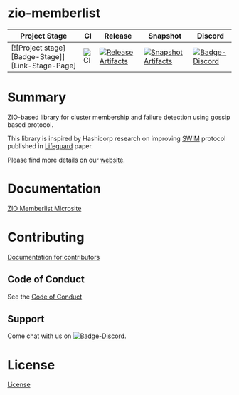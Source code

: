 # zio-memberlist

| Project Stage | CI | Release | Snapshot | Discord |
| --- | --- | --- | --- | --- |
| [![Project stage][Badge-Stage]][Link-Stage-Page] | ![CI][Badge-CI] | [![Release Artifacts][Badge-SonatypeReleases]][Link-SonatypeReleases] | [![Snapshot Artifacts][Badge-SonatypeSnapshots]][Link-SonatypeSnapshots] | [![Badge-Discord]][Link-Discord] |

# Summary
ZIO-based library for cluster membership and failure detection using gossip based protocol.

This library is inspired by Hashicorp research on improving [SWIM](https://ieeexplore.ieee.org/document/1028914) protocol published in [Lifeguard](https://ieeexplore.ieee.org/document/1028914) paper.

Please find more details on our [website](https://zio.github.io/zio-memberlist/).

# Documentation
[ZIO Memberlist Microsite](https://zio.dev/zio-memberlist/)

# Contributing
[Documentation for contributors](https://zio.dev/about/contributing)

## Code of Conduct

See the [Code of Conduct](https://zio.dev/about/code-of-conduct)

## Support

Come chat with us on [![Badge-Discord]][Link-Discord].


# License
[License](LICENSE)

[Badge-SonatypeReleases]: https://img.shields.io/nexus/r/https/oss.sonatype.org/dev.zio/zio-memberlist_2.12.svg "Sonatype Releases"
[Badge-SonatypeSnapshots]: https://img.shields.io/nexus/s/https/oss.sonatype.org/dev.zio/zio-memberlist_2.12.svg "Sonatype Snapshots"
[Badge-Discord]: https://img.shields.io/discord/629491597070827530?logo=discord "chat on discord"
[Badge-CI]: https://github.com/zio/zio-redis/workflows/CI/badge.svg "GH Actions"
[Link-SonatypeReleases]: https://oss.sonatype.org/content/repositories/releases/dev/zio/zio-memberlist_2.12/ "Sonatype Releases"
[Link-SonatypeSnapshots]: https://oss.sonatype.org/content/repositories/snapshots/dev/zio/zio-memberlist_2.12/ "Sonatype Snapshots"
[Link-Discord]: https://discord.gg/2ccFBr4 "Discord"
[Stage]: https://img.shields.io/badge/Project%20Stage-Experimental-yellow.svg
[Stage-Page]: https://github.com/zio/zio/wiki/Project-Stages
